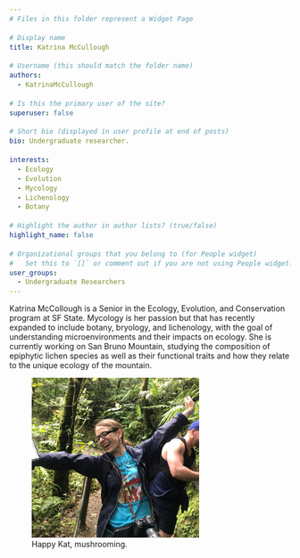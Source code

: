 ```yaml
---
# Files in this folder represent a Widget Page

# Display name
title: Katrina McCullough

# Username (this should match the folder name)
authors:
  - KatrinaMcCullough

# Is this the primary user of the site?
superuser: false

# Short bio (displayed in user profile at end of posts)
bio: Undergraduate researcher. 

interests:
  - Ecology
  - Evolution
  - Mycology
  - Lichenology
  - Botany
      
# Highlight the author in author lists? (true/false)
highlight_name: false

# Organizational groups that you belong to (for People widget)
#   Set this to `[]` or comment out if you are not using People widget.
user_groups:
  - Undergraduate Researchers
---
```


Katrina McCollough is a Senior in the Ecology, Evolution, and Conservation program at SF State. Mycology is her passion but that has recently expanded to include botany, bryology, and lichenology, with the goal of understanding microenvironments and their impacts on ecology. She is currently working on San Bruno Mountain, studying the composition of epiphytic lichen species as well as their functional traits and how they relate to the unique ecology of the mountain.

<figure>
<a href="mushrooms.JPEG/"><img
src="mushrooms.JPEG" alt="Kat happy, arms spread, in the forest, with a mushroom shirt." style="width: 300px; "></a>
  <img src="" width="300">
  <figcaption>Happy Kat, mushrooming. 
</figcaption>
</figure>



